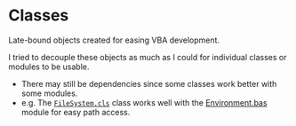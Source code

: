 # Classes

Late-bound objects created for easing VBA development.

I tried to decouple these objects as much as I could for individual classes or modules to be usable.
- There may still be dependencies since some classes work better with some modules.
- e.g. The [`FileSystem.cls`](../../../VBXL/Classes/FileSystem/FileSystem.cls) class works well with the [Environment.bas](../../../VBXL/Modules/Environment/Environment.bas) module for easy path access.

